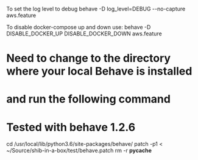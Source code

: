 To set the log level to debug
behave -D log_level=DEBUG --no-capture aws.feature

To disable docker-compose up and down use: 
behave -D DISABLE_DOCKER_UP DISABLE_DOCKER_DOWN aws.feature

# Need to change to the directory where your local Behave is installed 
# and run the following command
# Tested with behave 1.2.6
cd /usr/local/lib/python3.6/site-packages/behave/
patch -p1 < ~/Source/shib-in-a-box/test/behave.patch
rm -r __pycache__
